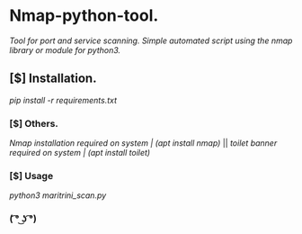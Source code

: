 # Nmap-python-tool.
*Tool for port and service scanning. Simple automated script using the nmap library or module for python3.*
## [$] Installation.
*pip install -r requirements.txt*
### [$] Others.
*Nmap installation required on system | (apt install nmap)* || *toilet banner required on system | (apt install toilet)*
### [$] Usage
*python3 maritrini_scan.py*
### ( ͡° ͜ʖ ͡°)
